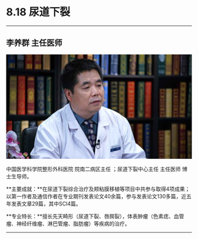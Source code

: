 # 8.18 尿道下裂

---

## 李养群 主任医师

![1681544962439](image/c08_018/1681544962439.png)

中国医学科学院整形外科医院 院南二病区主任 ；尿道下裂中心主任 主任医师 博士生导师。


**主要成就：**在尿道下裂综合治疗及颊粘膜移植等项目中共参与取得4项成果；以第一作者及通信作者在专业期刊发表论文40余篇，参与发表论文130多篇，近五年发表文章29篇，其中SCI4篇。


**专业特长：**擅长先天畸形（尿道下裂、唇腭裂），体表肿瘤（色素痣、血管瘤、神经纤维瘤、淋巴管瘤、脂肪瘤）等疾病的治疗。

---
